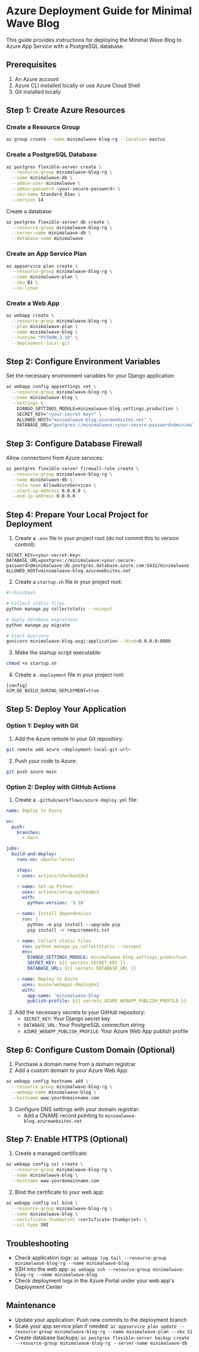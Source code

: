 # Azure Deployment Guide for Minimal Wave Blog

This guide provides instructions for deploying the Minimal Wave Blog to Azure App Service with a PostgreSQL database.

## Prerequisites

1. An Azure account
2. Azure CLI installed locally or use Azure Cloud Shell
3. Git installed locally

## Step 1: Create Azure Resources

### Create a Resource Group

```bash
az group create --name minimalwave-blog-rg --location eastus
```

### Create a PostgreSQL Database

```bash
az postgres flexible-server create \
  --resource-group minimalwave-blog-rg \
  --name minimalwave-db \
  --admin-user minimalwave \
  --admin-password <your-secure-password> \
  --sku-name Standard_B1ms \
  --version 14
```

Create a database:

```bash
az postgres flexible-server db create \
  --resource-group minimalwave-blog-rg \
  --server-name minimalwave-db \
  --database-name minimalwave
```

### Create an App Service Plan

```bash
az appservice plan create \
  --resource-group minimalwave-blog-rg \
  --name minimalwave-plan \
  --sku B1 \
  --is-linux
```

### Create a Web App

```bash
az webapp create \
  --resource-group minimalwave-blog-rg \
  --plan minimalwave-plan \
  --name minimalwave-blog \
  --runtime "PYTHON:3.10" \
  --deployment-local-git
```

## Step 2: Configure Environment Variables

Set the necessary environment variables for your Django application:

```bash
az webapp config appsettings set \
  --resource-group minimalwave-blog-rg \
  --name minimalwave-blog \
  --settings \
    DJANGO_SETTINGS_MODULE=minimalwave-blog.settings.production \
    SECRET_KEY="<your-secret-key>" \
    ALLOWED_HOST="minimalwave-blog.azurewebsites.net" \
    DATABASE_URL="postgres://minimalwave:<your-secure-password>@minimalwave-db.postgres.database.azure.com:5432/minimalwave"
```

## Step 3: Configure Database Firewall

Allow connections from Azure services:

```bash
az postgres flexible-server firewall-rule create \
  --resource-group minimalwave-blog-rg \
  --name minimalwave-db \
  --rule-name AllowAzureServices \
  --start-ip-address 0.0.0.0 \
  --end-ip-address 0.0.0.0
```

## Step 4: Prepare Your Local Project for Deployment

1. Create a `.env` file in your project root (do not commit this to version control):

```
SECRET_KEY=<your-secret-key>
DATABASE_URL=postgres://minimalwave:<your-secure-password>@minimalwave-db.postgres.database.azure.com:5432/minimalwave
ALLOWED_HOST=minimalwave-blog.azurewebsites.net
```

2. Create a `startup.sh` file in your project root:

```bash
#!/bin/bash

# Collect static files
python manage.py collectstatic --noinput

# Apply database migrations
python manage.py migrate

# Start Gunicorn
gunicorn minimalwave-blog.wsgi:application --bind=0.0.0.0:8000
```

3. Make the startup script executable:

```bash
chmod +x startup.sh
```

4. Create a `.deployment` file in your project root:

```
[config]
SCM_DO_BUILD_DURING_DEPLOYMENT=true
```

## Step 5: Deploy Your Application

### Option 1: Deploy with Git

1. Add the Azure remote to your Git repository:

```bash
git remote add azure <deployment-local-git-url>
```

2. Push your code to Azure:

```bash
git push azure main
```

### Option 2: Deploy with GitHub Actions

1. Create a `.github/workflows/azure-deploy.yml` file:

```yaml
name: Deploy to Azure

on:
  push:
    branches:
      - main

jobs:
  build-and-deploy:
    runs-on: ubuntu-latest

    steps:
    - uses: actions/checkout@v2

    - name: Set up Python
      uses: actions/setup-python@v2
      with:
        python-version: '3.10'

    - name: Install dependencies
      run: |
        python -m pip install --upgrade pip
        pip install -r requirements.txt

    - name: Collect static files
      run: python manage.py collectstatic --noinput
      env:
        DJANGO_SETTINGS_MODULE: minimalwave-blog.settings.production
        SECRET_KEY: ${{ secrets.SECRET_KEY }}
        DATABASE_URL: ${{ secrets.DATABASE_URL }}

    - name: Deploy to Azure
      uses: azure/webapps-deploy@v2
      with:
        app-name: 'minimalwave-blog'
        publish-profile: ${{ secrets.AZURE_WEBAPP_PUBLISH_PROFILE }}
```

2. Add the necessary secrets to your GitHub repository:
   - `SECRET_KEY`: Your Django secret key
   - `DATABASE_URL`: Your PostgreSQL connection string
   - `AZURE_WEBAPP_PUBLISH_PROFILE`: Your Azure Web App publish profile

## Step 6: Configure Custom Domain (Optional)

1. Purchase a domain name from a domain registrar
2. Add a custom domain to your Azure Web App:

```bash
az webapp config hostname add \
  --resource-group minimalwave-blog-rg \
  --webapp-name minimalwave-blog \
  --hostname www.yourdomainname.com
```

3. Configure DNS settings with your domain registrar:
   - Add a CNAME record pointing to `minimalwave-blog.azurewebsites.net`

## Step 7: Enable HTTPS (Optional)

1. Create a managed certificate:

```bash
az webapp config ssl create \
  --resource-group minimalwave-blog-rg \
  --name minimalwave-blog \
  --hostname www.yourdomainname.com
```

2. Bind the certificate to your web app:

```bash
az webapp config ssl bind \
  --resource-group minimalwave-blog-rg \
  --name minimalwave-blog \
  --certificate-thumbprint <certificate-thumbprint> \
  --ssl-type SNI
```

## Troubleshooting

- Check application logs: `az webapp log tail --resource-group minimalwave-blog-rg --name minimalwave-blog`
- SSH into the web app: `az webapp ssh --resource-group minimalwave-blog-rg --name minimalwave-blog`
- Check deployment logs in the Azure Portal under your web app's Deployment Center

## Maintenance

- Update your application: Push new commits to the deployment branch
- Scale your app service plan if needed: `az appservice plan update --resource-group minimalwave-blog-rg --name minimalwave-plan --sku S1`
- Create database backups: `az postgres flexible-server backup create --resource-group minimalwave-blog-rg --server-name minimalwave-db`
